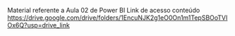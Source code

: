 Material referente a Aula 02 de Power BI
Link de acesso conteúdo 
https://drive.google.com/drive/folders/1EncuNJK2g1eO0On1m1TepSBOoTVIOx6Q?usp=drive_link